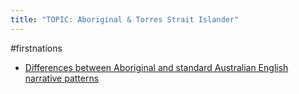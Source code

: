 ```yaml
---
title: "TOPIC: Aboriginal & Torres Strait Islander"
---
```


#firstnations
- [Differences between Aboriginal and standard Australian English narrative patterns](cpd/firstnations/aae-narrative-patterns.md)